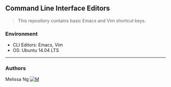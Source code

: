 ## Command Line Interface Editors
> This repository contains basic Emacs and Vim shortcut keys.

### Environment
* CLI Editors: Emacs, Vim
* OS: Ubuntu 14.04 LTS

---
### Authors
Melissa Ng [![M](https://upload.wikimedia.org/wikipedia/fr/thumb/c/c8/Twitter_Bird.svg/30px-Twitter_Bird.svg.png)](https://twitter.com/MelissaNg__)
